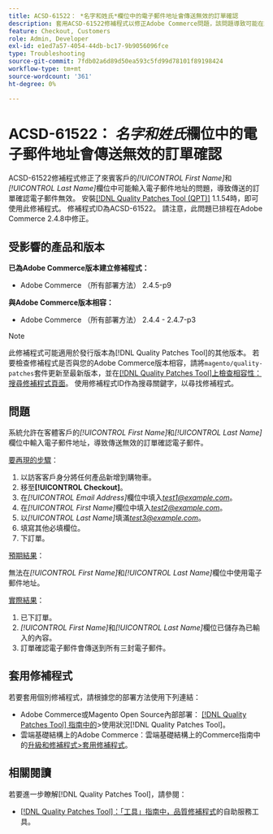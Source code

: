 ```yaml
---
title: ACSD-61522： *名字和姓氏*欄位中的電子郵件地址會傳送無效的訂單確認
description: 套用ACSD-61522修補程式以修正Adobe Commerce問題，該問題導致可能在來賓客戶的*[!UICONTROL First Name]*和*[!UICONTROL Last Name]*欄位中輸入電子郵件地址，從而導致傳送的訂單確認電子郵件無效。
feature: Checkout, Customers
role: Admin, Developer
exl-id: e1ed7a57-4054-44db-bc17-9b9056096fce
type: Troubleshooting
source-git-commit: 7fdb02a6d89d50ea593c5fd99d78101f89198424
workflow-type: tm+mt
source-wordcount: '361'
ht-degree: 0%

---
```


# ACSD-61522： *名字和姓氏*&#x200B;欄位中的電子郵件地址會傳送無效的訂單確認

ACSD-61522修補程式修正了來賓客戶的&#x200B;*[!UICONTROL First Name]*&#x200B;和&#x200B;*[!UICONTROL Last Name]*&#x200B;欄位中可能輸入電子郵件地址的問題，導致傳送的訂單確認電子郵件無效。 安裝[[!DNL Quality Patches Tool (QPT)]](/help/tools/quality-patches-tool/quality-patches-tool-to-self-serve-quality-patches.md) 1.1.54時，即可使用此修補程式。 修補程式ID為ACSD-61522。 請注意，此問題已排程在Adobe Commerce 2.4.8中修正。

## 受影響的產品和版本

**已為Adobe Commerce版本建立修補程式：**

* Adobe Commerce （所有部署方法） 2.4.5-p9

**與Adobe Commerce版本相容：**

* Adobe Commerce （所有部署方法） 2.4.4 - 2.4.7-p3

>[!NOTE]
>
>此修補程式可能適用於發行版本為[!DNL Quality Patches Tool]的其他版本。 若要檢查修補程式是否與您的Adobe Commerce版本相容，請將`magento/quality-patches`套件更新至最新版本，並在[[!DNL Quality Patches Tool]上檢查相容性：搜尋修補程式頁面](https://experienceleague.adobe.com/tools/commerce-quality-patches/index.html?lang=zh-Hant)。 使用修補程式ID作為搜尋關鍵字，以尋找修補程式。

## 問題

系統允許在客體客戶的&#x200B;*[!UICONTROL First Name]*&#x200B;和&#x200B;*[!UICONTROL Last Name]*&#x200B;欄位中輸入電子郵件地址，導致傳送無效的訂單確認電子郵件。

<u>要再現的步驟</u>：

1. 以訪客客戶身分將任何產品新增到購物車。
1. 移至&#x200B;**[!UICONTROL Checkout]**。
1. 在&#x200B;*[!UICONTROL Email Address]*&#x200B;欄位中填入&#x200B;*test1@example.com*。
1. 在&#x200B;*[!UICONTROL First Name]*&#x200B;欄位中填入&#x200B;*<test2@example.com>*。
1. 以&#x200B;*[!UICONTROL Last Name]*&#x200B;填滿&#x200B;*<test3@example.com>*。
1. 填寫其他必填欄位。
1. 下訂單。

<u>預期結果</u>：

無法在&#x200B;*[!UICONTROL First Name]*&#x200B;和&#x200B;*[!UICONTROL Last Name]*&#x200B;欄位中使用電子郵件地址。

<u>實際結果</u>：

1. 已下訂單。
1. *[!UICONTROL First Name]*&#x200B;和&#x200B;*[!UICONTROL Last Name]*&#x200B;欄位已儲存為已輸入的內容。
1. 訂單確認電子郵件會傳送到所有三封電子郵件。

## 套用修補程式

若要套用個別修補程式，請根據您的部署方法使用下列連結：

* Adobe Commerce或Magento Open Source內部部署： [[!DNL Quality Patches Tool] 指南中的](/help/tools/quality-patches-tool/usage.md)>使用狀況[!DNL Quality Patches Tool]。
* 雲端基礎結構上的Adobe Commerce：雲端基礎結構上的Commerce指南中的[升級和修補程式>套用修補程式](https://experienceleague.adobe.com/docs/commerce-cloud-service/user-guide/develop/upgrade/apply-patches.html?lang=zh-Hant)。

## 相關閱讀

若要進一步瞭解[!DNL Quality Patches Tool]，請參閱：

* [[!DNL Quality Patches Tool]：「工具」指南中，品質修補程式](/help/tools/quality-patches-tool/quality-patches-tool-to-self-serve-quality-patches.md)的自助服務工具。
